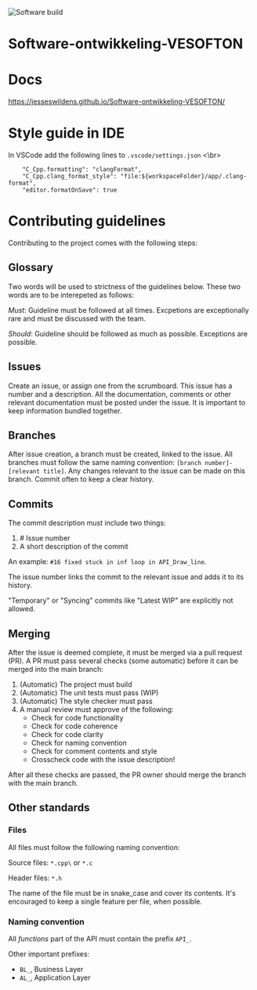 ![Software build](https://github.com/JesseSwildens/Software-ontwikkeling-VESOFTON/actions/workflows/main.yml/badge.svg?branch=main)

# Software-ontwikkeling-VESOFTON

# Docs
https://jesseswildens.github.io/Software-ontwikkeling-VESOFTON/

# Style guide in IDE
In VSCode add the following lines to ```.vscode/settings.json``` <\br>
```
    "C_Cpp.formatting": "clangFormat",
    "C_Cpp.clang_format_style": "file:${workspaceFolder}/app/.clang-format",
    "editor.formatOnSave": true
```


# Contributing guidelines
Contributing to the project comes with the following steps:

## Glossary
Two words will be used to strictness of the guidelines below. These two words are to be interepeted as follows:

*Must*: Guideline must be followed at all times. Excpetions are exceptionally rare and must be discussed with the team.

*Should*: Guideline should be followed as much as possible. Exceptions are possible.

## Issues
Create an issue, or assign one from the scrumboard. This issue has a number and a description. All the documentation, comments or other relevant documentation must be posted under the issue. It is important to keep information bundled together.

## Branches
After issue creation, a branch must be created, linked to the issue. All branches must follow the same naming convention: `[branch number]-[relevant title]`. Any changes relevant to the issue can be made on this branch. Commit often to keep a clear history.

## Commits
The commit description must include two things:
1. \# Issue number
2. A short description of the commit

An example: `#16 fixed stuck in inf loop in API_Draw_line`.

The issue number links the commit to the relevant issue and adds it to its history.

"Temporary" or "Syncing" commits like "Latest WIP" are explicitly not allowed.

## Merging
After the issue is deemed complete, it must be merged via a pull request (PR). A PR must pass several  checks (some automatic) before it can be merged into the main branch:

1. (Automatic) The project must build
2. (Automatic) The unit tests must pass (WIP)
3. (Automatic) The style checker must pass 
4. A manual review must approve of the following:
    - Check for code functionality
    - Check for code coherence
    - Check for code clarity
    - Check for naming convention
    - Check for comment contents and style
    - Crosscheck code with the issue description!

After all these checks are passed, the PR owner should merge the branch with the main branch.

## Other standards

### Files
All files must follow the following naming convention:

Source files: `*.cpp\` or `*.c`

Header files: `*.h`

The name of the file must be in snake_case and cover its contents. It's encouraged to keep a single feature per file, when possible. 

### Naming convention
All *functions* part of the API must contain the prefix `API_`. 

Other important prefixes:
- `BL_`, Business Layer
- `AL_`, Application Layer
